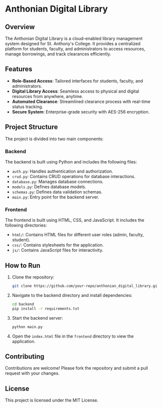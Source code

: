 # Anthonian Digital Library

## Overview
The Anthonian Digital Library is a cloud-enabled library management system designed for St. Anthony's College. It provides a centralized platform for students, faculty, and administrators to access resources, manage borrowings, and track clearances efficiently.

## Features
- **Role-Based Access**: Tailored interfaces for students, faculty, and administrators.
- **Digital Library Access**: Seamless access to physical and digital resources from anywhere, anytime.
- **Automated Clearance**: Streamlined clearance process with real-time status tracking.
- **Secure System**: Enterprise-grade security with AES-256 encryption.

## Project Structure

The project is divided into two main components:

### Backend
The backend is built using Python and includes the following files:
- `auth.py`: Handles authentication and authorization.
- `crud.py`: Contains CRUD operations for database interactions.
- `database.py`: Manages database connections.
- `models.py`: Defines database models.
- `schemas.py`: Defines data validation schemas.
- `main.py`: Entry point for the backend server.

### Frontend
The frontend is built using HTML, CSS, and JavaScript. It includes the following directories:
- `html/`: Contains HTML files for different user roles (admin, faculty, student).
- `css/`: Contains stylesheets for the application.
- `js/`: Contains JavaScript files for interactivity.

## How to Run
1. Clone the repository:
   ```bash
   git clone https://github.com/your-repo/anthonian_digital_library.git
   ```
2. Navigate to the backend directory and install dependencies:
   ```bash
   cd backend
   pip install -r requirements.txt
   ```
3. Start the backend server:
   ```bash
   python main.py
   ```
4. Open the `index.html` file in the `frontend` directory to view the application.

## Contributing
Contributions are welcome! Please fork the repository and submit a pull request with your changes.

## License
This project is licensed under the MIT License.

